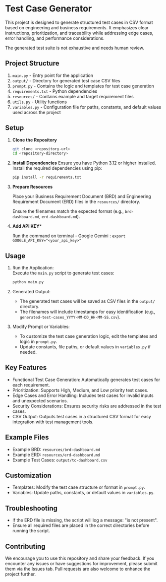 # Test Case Generator

This project is designed to generate structured test cases in CSV format based on engineering and business requirements. It emphasizes clear instructions, prioritization, and traceability while addressing edge cases, error handling, and performance considerations.

The generated test suite is not exhaustive and needs human review.

## Project Structure

1. `main.py` - Entry point for the application 
2. `output/` - Directory for generated test case CSV files 
3. `prompt.py` - Contains the logic and templates for test case generation 
4. `requirements.txt` - Python dependencies 
5. `resources/` - Contains example and target requirement files 
6. `utils.py` - Utility functions 
7. `variables.py` - Configuration file for paths, constants, and default values used across the project

## Setup

1. **Clone the Repository**
    ```sh
    git clone <repository-url>
    cd <repository-directory>
    ```
    
2. **Install Dependencies**
    Ensure you have Python 3.12 or higher installed. Install the required dependencies using pip:
    ```sh
    pip install -r requirements.txt
    ```

3. **Prepare Resources**

     Place your Business Requirement Document (BRD) and Engineering Requirement Document (ERD) files in the `resources/` directory.

     Ensure the filenames match the expected format (e.g., `brd-dashboard.md`, `erd-dashboard.md`).

4. **Add API KEY***

     Run the command on terminal - 
     Google Gemini : `export GOOGLE_API_KEY="<your_api_key>"`

## Usage

1. Run the Application: <br>
     Execute the `main.py` script to generate test cases:
     ```sh
     python main.py
     ```

2. Generated Output: <br>
     - The generated test cases will be saved as CSV files in the `output/` directory.
     - The filenames will include timestamps for easy identification (e.g., `generated-test-cases_YYYY-MM-DD_HH-MM-SS.csv`).
     
3. Modify Prompt or Variables: <br>
     - To customize the test case generation logic, edit the templates and logic in `prompt.py`.
     - Update constants, file paths, or default values in `variables.py` if needed.

## Key Features
- Functional Test Case Generation: Automatically generates test cases for each requirement.
- Prioritization: Supports High, Medium, and Low priority test cases.
- Edge Cases and Error Handling: Includes test cases for invalid inputs and unexpected scenarios.
- Security Considerations: Ensures security risks are addressed in the test cases.
- CSV Output: Outputs test cases in a structured CSV format for easy integration with test management tools.

## Example Files
- Example BRD: `resources/brd-dashboard.md`
- Example ERD: `resources/erd-dashboard.md`
- Example Test Cases: `output/tc-dashboard.csv`

## Customization
- Templates: Modify the test case structure or format in `prompt.py`.
- Variables: Update paths, constants, or default values in `variables.py`.

## Troubleshooting
- If the ERD file is missing, the script will log a message: "is not present".
- Ensure all required files are placed in the correct directories before running the script.

## Contributing
We encourage you to use this repository and share your feedback. If you encounter any issues or have suggestions for improvement, please submit them via the Issues tab. Pull requests are also welcome to enhance the project further.
